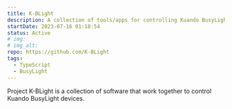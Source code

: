 ```yaml
---
title: K-BLight
description: A collection of tools/apps for controlling Kuando BusyLight devices.
startDate: 2023-07-16 01:18:54
status: Active
# img:
# img_alt:
repo: https://github.com/K-BLight
tags:
  - TypeScript
  - BusyLight
---
```


Project K-BLight is a collection of software that work together to control Kuando BusyLight devices.
